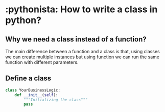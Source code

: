 # :pythonista: How to write a class in python?
## Why we need a class instead of a function?
The main difference between a function and a class is that, using classes we can create multiple instances but using function we can run the same function with different parameters.

## Define a class

```python
class YourBusinessLogic:
    def __init__(self):
        """Initializing the class"""
        pass
```


